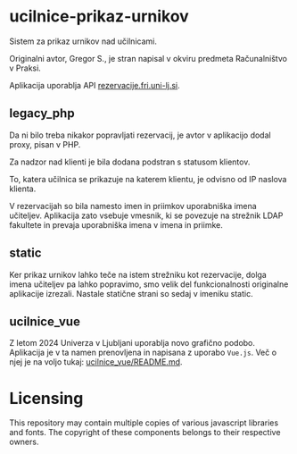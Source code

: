 
# ucilnice-prikaz-urnikov

Sistem za prikaz urnikov nad učilnicami.

Originalni avtor, Gregor S., je stran napisal v okviru predmeta Računalništvo v Praksi.

Aplikacija uporablja API [rezervacije.fri.uni-lj.si](https://github.com/gregorjerse/reservations).

## legacy\_php

Da ni bilo treba nikakor popravljati rezervacij, je avtor v aplikacijo dodal proxy, pisan v PHP.

Za nadzor nad klienti je bila dodana podstran s statusom klientov.

To, katera učilnica se prikazuje na katerem klientu, je odvisno od IP naslova klienta.

V rezervacijah so bila namesto imen in priimkov uporabniška imena učiteljev. Aplikacija zato vsebuje
vmesnik, ki se povezuje na strežnik LDAP fakultete in prevaja uporabniška imena v imena in priimke.

## static

Ker prikaz urnikov lahko teče na istem strežniku kot rezervacije, dolga imena učiteljev pa lahko popravimo,
smo velik del funkcionalnosti originalne aplikacije izrezali. Nastale statične strani so sedaj v imeniku static.

## ucilnice_vue

Z letom 2024 Univerza v Ljubljani uporablja novo grafično podobo. Aplikacija je v ta namen prenovljena in napisana z uporabo `Vue.js`. Več o njej je na voljo tukaj: [ucilnice_vue/README.md](ucilnice_vue/README.md).

# Licensing

This repository may contain multiple copies of various javascript libraries and fonts. The copyright of these components belongs to their respective owners.
